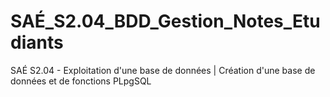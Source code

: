# SAÉ_S2.04_BDD_Gestion_Notes_Etudiants
SAÉ S2.04 - Exploitation d'une base de données | Création d'une base de données et de fonctions PLpgSQL
